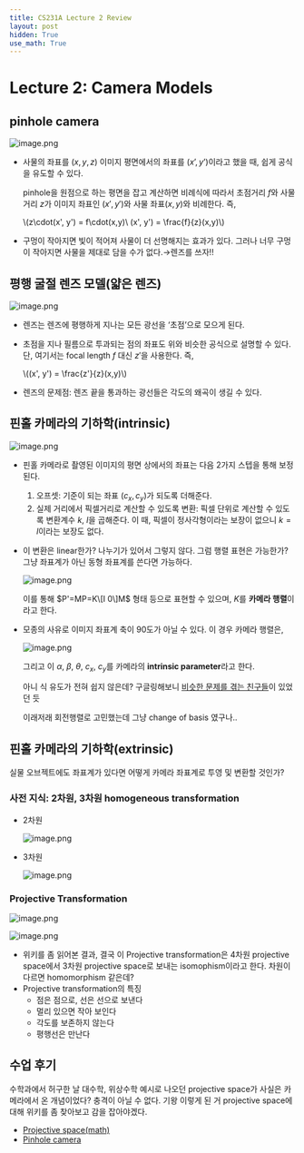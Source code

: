 ```yaml
---
title: CS231A Lecture 2 Review
layout: post
hidden: True
use_math: True
---
```


# Lecture 2: Camera Models

## pinhole camera

 

![image.png](https://prod-files-secure.s3.us-west-2.amazonaws.com/ac84168d-557f-4919-b37f-2632c6456077/5060a8a8-1dcb-4c76-8682-da90415ae76e/image.png)

- 사물의 좌표를 $(x,y,z)$ 이미지 평면에서의 좌표를 $(x’,y’)$이라고 했을 때, 쉽게 공식을 유도할 수 있다.
    
    pinhole을 원점으로 하는 평면을 잡고 계산하면 비례식에 따라서 초점거리 $f$와 사물거리 $z$가 이미지 좌표인 $(x', y')$와 사물 좌표$(x, y)$와 비례한다. 즉,
    
    \\(z\cdot(x', y') = f\cdot(x,y)\\ (x', y') = \frac{f}{z}(x,y)\\)
    

- 구멍이 작아지면 빛이 적어져 사물이 더 선명해지는 효과가 있다. 그러나 너무 구멍이 작아지면 사물을 제대로 담을 수가 없다.→렌즈를 쓰자!!

## 평행 굴절 렌즈 모델(얇은 렌즈)

![image.png](https://prod-files-secure.s3.us-west-2.amazonaws.com/ac84168d-557f-4919-b37f-2632c6456077/3b9e765a-9f96-4199-a01c-f7d591ed79e0/image.png)

- 렌즈는 렌즈에 평행하게 지나는 모든 광선을 ‘초점’으로 모으게 된다.
- 초점을 지나 필름으로 투과되는 점의 좌표도 위와 비슷한 공식으로 설명할 수 있다.
단, 여기서는 focal length $f$ 대신 $z'$을 사용한다. 즉,
    
    \\((x', y') = \frac{z'}{z}(x,y)\\)
    
- 렌즈의 문제점: 렌즈 끝을 통과하는 광선들은 각도의 왜곡이 생길 수 있다.

## 핀홀 카메라의 기하학(intrinsic)

![image.png](https://prod-files-secure.s3.us-west-2.amazonaws.com/ac84168d-557f-4919-b37f-2632c6456077/4a393903-29d4-43c4-b611-6976456824ba/image.png)

- 핀홀 카메라로 촬영된 이미지의 평면 상에서의 좌표는 다음 2가지 스텝을 통해 보정된다.
    1. 오프셋: 기준이 되는 좌표 $(c_x, c_y)$가 되도록 더해준다.
    2. 실제 거리에서 픽셀거리로 계산할 수 있도록 변환: 픽셀 단위로 계산할 수 있도록 변환계수 $k$, $l$을 곱해준다. 이 때, 픽셀이 정사각형이라는 보장이 없으니 $k=l$이라는 보장도 없다.
- 이 변환은 linear한가? 나누기가 있어서 그렇지 않다. 그럼 행렬 표현은 가능한가? 그냥 좌표계가 아닌 동형 좌표계를 쓴다면 가능하다.
    
    ![image.png](https://prod-files-secure.s3.us-west-2.amazonaws.com/ac84168d-557f-4919-b37f-2632c6456077/7865cd16-50a8-4975-9c18-91981021c7d7/image.png)
    
    이를 통해 $P'=MP=K\[I 0\]M$ 형태 등으로 표현할 수 있으며, $K$를 **카메라 행렬**이라고 한다.
    
- 모종의 사유로 이미지 좌표계 축이 90도가 아닐 수 있다. 이 경우 카메라 행렬은,
    
    ![image.png](https://prod-files-secure.s3.us-west-2.amazonaws.com/ac84168d-557f-4919-b37f-2632c6456077/d0d98a89-eeb1-4b31-9cc8-a32c75b5664c/image.png)
    
    그리고 이 $\alpha$, $\beta$, $\theta$, $c_x$, $c_y$를 카메라의 **intrinsic parameter**라고 한다.
    
    아니 식 유도가 전혀 쉽지 않은데? 구글링해보니 [비슷한 문제를 겪는 친구들](https://blog.immenselyhappy.com/post/camera-axis-skew/)이 있었던 듯
    
    이래저래 회전행렬로 고민했는데 그냥 change of basis 였구나..
    

## 핀홀 카메라의 기하학(extrinsic)

실물 오브젝트에도 좌표계가 있다면 어떻게 카메라 좌표계로 투영 및 변환할 것인가?

### 사전 지식: 2차원, 3차원 homogeneous transformation

- 2차원
    
    ![image.png](https://prod-files-secure.s3.us-west-2.amazonaws.com/ac84168d-557f-4919-b37f-2632c6456077/64c9a716-e453-4f9d-bbae-ab1a2ae88505/image.png)
    
- 3차원
    
    ![image.png](https://prod-files-secure.s3.us-west-2.amazonaws.com/ac84168d-557f-4919-b37f-2632c6456077/af66279b-d886-4158-b708-3e61be8611cb/image.png)
    

### Projective Transformation

![image.png](https://prod-files-secure.s3.us-west-2.amazonaws.com/ac84168d-557f-4919-b37f-2632c6456077/ed75af04-e9ec-4a0a-9b8c-a9666e3eb01d/image.png)

![image.png](https://prod-files-secure.s3.us-west-2.amazonaws.com/ac84168d-557f-4919-b37f-2632c6456077/8157d221-715e-416b-ad97-d088e3943483/image.png)

- 위키를 좀 읽어본 결과, 결국 이 Projective transformation은 4차원 projective space에서 3차원 projective space로 보내는 isomophism이라고 한다. 차원이 다르면 homomorphism 같은데?
- Projective transformation의 특징
    - 점은 점으로, 선은 선으로 보낸다
    - 멀리 있으면 작아 보인다
    - 각도를 보존하지 않는다
    - 평행선은 만난다

## 수업 후기

수학과에서 허구한 날 대수학, 위상수학 예시로 나오던 projective space가 사실은 카메라에서 온 개념이었다? 충격이 아닐 수 없다. 기왕 이렇게 된 거 projective space에 대해 위키를 좀 찾아보고 감을 잡아야겠다.

- [Projective space(math)](https://en.wikipedia.org/wiki/Projective_space)
- [Pinhole camera](https://en.wikipedia.org/wiki/Pinhole_camera_model)
